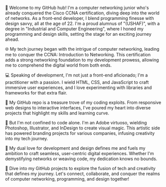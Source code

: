 👋 Welcome to my GitHub hub! I'm a computer networking junior who's already conquered the Cisco CCNA certification, diving deep into the world of networks. As a front-end developer, I blend programming finesse with design savvy, all at the age of 22. I'm a proud alumnus of "(USHAF)", with a degree in "Industrial and Computer Engineering", where I honed my programming and design skills, setting the stage for an exciting journey ahead.

🌐 My tech journey began with the intrigue of computer networking, leading me to conquer the CCNA: Introduction to Networking. This certification adds a strong networking foundation to my development prowess, allowing me to comprehend the digital world from both ends.

💻 Speaking of development, I'm not just a front-end aficionado; I'm a practitioner with a passion. I wield HTML, CSS, and JavaScript to craft immersive user experiences, and I love experimenting with libraries and frameworks for that extra flair.

📁 My GitHub repo is a treasure trove of my coding exploits. From responsive web designs to interactive interfaces, I've poured my heart into diverse projects that highlight my skills and learning curve.

🎨 But I'm not confined to code alone. I'm an Adobe virtuoso, wielding Photoshop, Illustrator, and InDesign to create visual magic. This artistic side has powered branding projects for various companies, infusing creativity into my tech journey.

🚀 My dual love for development and design defines me and fuels my ambition to craft seamless, user-centric digital experiences. Whether I'm demystifying networks or weaving code, my dedication knows no bounds.

🔗 Dive into my GitHub projects to explore the fusion of tech and creativity that defines my journey. Let's connect, collaborate, and conquer the realms of computer networking, programming, and design together!
